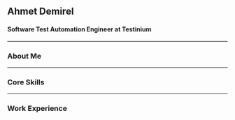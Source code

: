 ## Ahmet Demirel
#### Software Test Automation Engineer at Testinium

------------

### About Me
 

------------

### Core Skills


------------

### Work Experience
